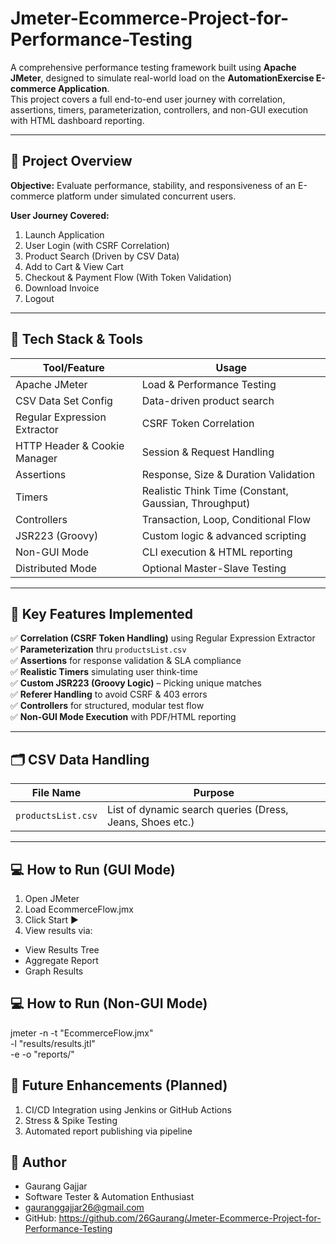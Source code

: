 # Jmeter-Ecommerce-Project-for-Performance-Testing

A comprehensive performance testing framework built using **Apache JMeter**, designed to simulate real-world load on the **AutomationExercise E-commerce Application**.  
This project covers a full end-to-end user journey with correlation, assertions, timers, parameterization, controllers, and non-GUI execution with HTML dashboard reporting.

---

## 🚀 Project Overview

**Objective:** Evaluate performance, stability, and responsiveness of an E-commerce platform under simulated concurrent users.

**User Journey Covered:**
1. Launch Application
2. User Login (with CSRF Correlation)
3. Product Search (Driven by CSV Data)
4. Add to Cart & View Cart
5. Checkout & Payment Flow (With Token Validation)
6. Download Invoice
7. Logout

---

## 🧰 Tech Stack & Tools

| Tool/Feature         | Usage |
|----------------------|------------------------------------------------|
| Apache JMeter        | Load & Performance Testing |
| CSV Data Set Config  | Data-driven product search |
| Regular Expression Extractor | CSRF Token Correlation |
| HTTP Header & Cookie Manager | Session & Request Handling |
| Assertions           | Response, Size & Duration Validation |
| Timers               | Realistic Think Time (Constant, Gaussian, Throughput) |
| Controllers          | Transaction, Loop, Conditional Flow |
| JSR223 (Groovy)      | Custom logic & advanced scripting |
| Non-GUI Mode         | CLI execution & HTML reporting |
| Distributed Mode     | Optional Master-Slave Testing |

---

## 🔁 Key Features Implemented

✅ **Correlation (CSRF Token Handling)** using Regular Expression Extractor  
✅ **Parameterization** thru `productsList.csv`  
✅ **Assertions** for response validation & SLA compliance  
✅ **Realistic Timers** simulating user think-time  
✅ **Custom JSR223 (Groovy Logic)** – Picking unique matches  
✅ **Referer Handling** to avoid CSRF & 403 errors  
✅ **Controllers** for structured, modular test flow  
✅ **Non-GUI Mode Execution** with PDF/HTML reporting  

---

## 🗂 CSV Data Handling

| File Name | Purpose |
|-----------|---------|
| `productsList.csv` | List of dynamic search queries (Dress, Jeans, Shoes etc.) |

---

## 💻 How to Run (GUI Mode)

1. Open JMeter
2. Load EcommerceFlow.jmx
3. Click Start ▶
4. View results via:
  - View Results Tree
  - Aggregate Report
  - Graph Results

## 💻 How to Run (Non-GUI Mode)

jmeter -n -t "EcommerceFlow.jmx" \
       -l "results/results.jtl" \
       -e -o "reports/"

## 🚀 Future Enhancements (Planned)

1. CI/CD Integration using Jenkins or GitHub Actions
2. Stress & Spike Testing
3. Automated report publishing via pipeline

## 📜 Author

- Gaurang Gajjar
- Software Tester & Automation Enthusiast
- gauranggajjar26@gmail.com
- GitHub: https://github.com/26Gaurang/Jmeter-Ecommerce-Project-for-Performance-Testing
